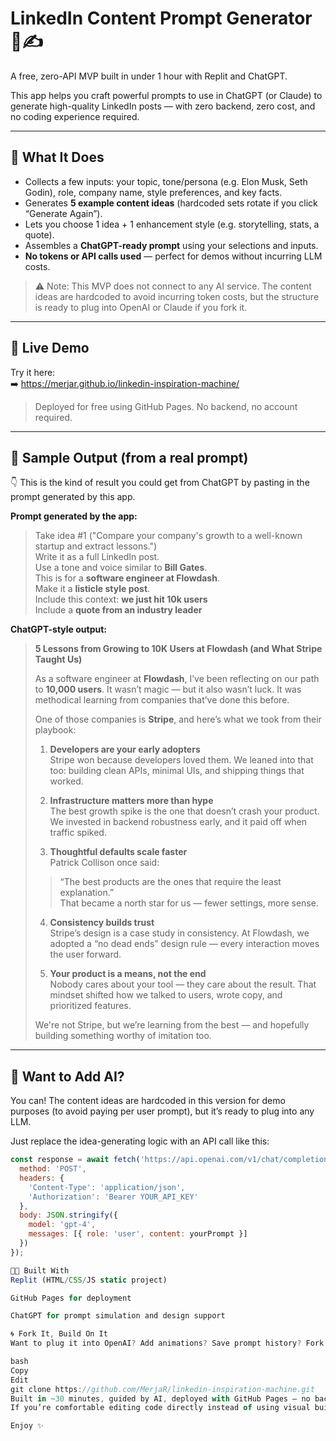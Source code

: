 # LinkedIn Content Prompt Generator 🧠✍️

A free, zero-API MVP built in under 1 hour with Replit and ChatGPT.

This app helps you craft powerful prompts to use in ChatGPT (or Claude) to generate high-quality LinkedIn posts — with zero backend, zero cost, and no coding experience required.

---

## 🔧 What It Does

- Collects a few inputs: your topic, tone/persona (e.g. Elon Musk, Seth Godin), role, company name, style preferences, and key facts.
- Generates **5 example content ideas** (hardcoded sets rotate if you click “Generate Again”).
- Lets you choose 1 idea + 1 enhancement style (e.g. storytelling, stats, a quote).
- Assembles a **ChatGPT-ready prompt** using your selections and inputs.
- **No tokens or API calls used** — perfect for demos without incurring LLM costs.

> ⚠️ Note: This MVP does not connect to any AI service. The content ideas are hardcoded to avoid incurring token costs, but the structure is ready to plug into OpenAI or Claude if you fork it.

---

## 🚀 Live Demo

Try it here:  
➡️ https://merjar.github.io/linkedin-inspiration-machine/

> Deployed for free using GitHub Pages. No backend, no account required.

---

## 🧪 Sample Output (from a real prompt)

👇 This is the kind of result you could get from ChatGPT by pasting in the prompt generated by this app.

**Prompt generated by the app:**

> Take idea #1 ("Compare your company's growth to a well-known startup and extract lessons.")  
> Write it as a full LinkedIn post.  
> Use a tone and voice similar to **Bill Gates**.  
> This is for a **software engineer at Flowdash**.  
> Make it a **listicle style post**.  
> Include this context: **we just hit 10k users**  
> Include a **quote from an industry leader**

**ChatGPT-style output:**

> **5 Lessons from Growing to 10K Users at Flowdash (and What Stripe Taught Us)**
>
> As a software engineer at **Flowdash**, I’ve been reflecting on our path to **10,000 users**. It wasn’t magic — but it also wasn’t luck. It was methodical learning from companies that’ve done this before.
>
> One of those companies is **Stripe**, and here’s what we took from their playbook:
>
> 1. **Developers are your early adopters**  
> Stripe won because developers loved them. We leaned into that too: building clean APIs, minimal UIs, and shipping things that worked.
>
> 2. **Infrastructure matters more than hype**  
> The best growth spike is the one that doesn’t crash your product. We invested in backend robustness early, and it paid off when traffic spiked.
>
> 3. **Thoughtful defaults scale faster**  
> Patrick Collison once said:  
> > “The best products are the ones that require the least explanation.”  
> That became a north star for us — fewer settings, more sense.
>
> 4. **Consistency builds trust**  
> Stripe’s design is a case study in consistency. At Flowdash, we adopted a “no dead ends” design rule — every interaction moves the user forward.
>
> 5. **Your product is a means, not the end**  
> Nobody cares about your tool — they care about the result. That mindset shifted how we talked to users, wrote copy, and prioritized features.
>
> We're not Stripe, but we’re learning from the best — and hopefully building something worthy of imitation too.

---

## 🧩 Want to Add AI?

You can! The content ideas are hardcoded in this version for demo purposes (to avoid paying per user prompt), but it’s ready to plug into any LLM.

Just replace the idea-generating logic with an API call like this:

```js
const response = await fetch('https://api.openai.com/v1/chat/completions', {
  method: 'POST',
  headers: {
    'Content-Type': 'application/json',
    'Authorization': 'Bearer YOUR_API_KEY'
  },
  body: JSON.stringify({
    model: 'gpt-4',
    messages: [{ role: 'user', content: yourPrompt }]
  })
});

👨‍💻 Built With
Replit (HTML/CSS/JS static project)

GitHub Pages for deployment

ChatGPT for prompt simulation and design support

🌀 Fork It, Build On It
Want to plug it into OpenAI? Add animations? Save prompt history? Fork this repo and make it your own.

bash
Copy
Edit
git clone https://github.com/MerjaR/linkedin-inspiration-machine.git
Built in ~30 minutes, guided by AI, deployed with GitHub Pages — no backend required.
If you’re comfortable editing code directly instead of using visual builders like Kajabi or WordPress, this gives you more flexibility and is much cheaper to experiment with.

Enjoy ✨